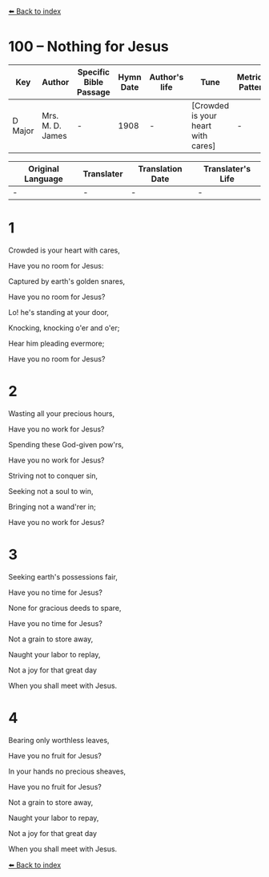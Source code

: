 [⬅️ Back to index](../README.md)

# 100 – Nothing for Jesus

Key | Author   | Specific Bible Passage     |Hymn Date |Author's life |Tune |Metrical Pattern   |Composer/Source
-- | --------- | ---------------------------|----------|--------------|-----|-------------------|-------------  
D Major |Mrs. M. D. James |- |1908 |- |[Crowded is your heart with cares] |- |W. J. Kirkpatrick

Original Language | Translater | Translation Date   | Translater's Life  
----------------- | --------- | --------------------|-------------     
\- |- |- |-




# 1

Crowded is your heart with cares,

Have you no room for Jesus:

Captured by earth's golden snares,

Have you no room for Jesus?

Lo!  he's standing at your door,

Knocking, knocking o'er and o'er;

Hear him pleading evermore;

Have you no room for Jesus?



# 2

Wasting all your precious hours,

Have you no work for Jesus?

Spending these God-given pow'rs,

Have you no work for Jesus?

Striving not to conquer sin,

Seeking not a soul to win,

Bringing not a wand'rer in;

Have you no work for Jesus?



# 3

Seeking earth's possessions fair,

Have you no time for Jesus?

None for gracious deeds to spare,

Have you no time for Jesus?

Not a grain to store away,

Naught your labor to replay,

Not a joy for that great day

When you shall meet with Jesus.



# 4

Bearing only worthless leaves,

Have you no fruit for Jesus?

In your hands no precious sheaves,

Have you no fruit for Jesus?

Not a grain to store away,

Naught your labor to repay,

Not a joy for that great day

When you shall meet with Jesus.



[⬅️ Back to index](../README.md)
